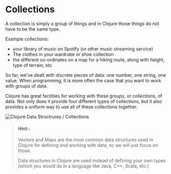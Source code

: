 # Collections

A collection is simply a group of things and in Clojure those things do not have to be the same type.

Example collections:
* your library of music on Spotify (or other music streaming service)
* The clothes in your wardrobe or shoe collection
* the different co-ordinates on a map for a hiking route, along with height, type of terrain, etc

So far, we've dealt with discrete pieces of data: one number, one string, one value. When programming, it is more often the case that you want to work with groups of data.

Clojure has great facilities for working with these groups, or *collections*, of data. Not only does it provide four different types of collections, but it also provides a uniform way to use all of these collections together.

![Clojure Data Structrures / Collections](/images/clojure-data-structures-list-vector-map-set.png)

> #### Hint::
> Vectors and Maps are the most common data structures used in Clojure for defining and working with data, so we will just focus on those.
>
> Data structures in Clojure are used instead of defining your own types (which you would do in a language like Java, C++, Scala, etc.)
